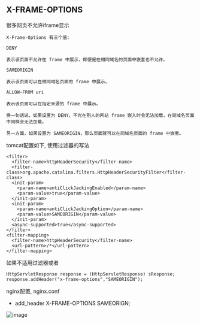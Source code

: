## X-FRAME-OPTIONS
很多网页不允许iframe显示

```
X-Frame-Options 有三个值:

DENY

表示该页面不允许在 frame 中展示，即便是在相同域名的页面中嵌套也不允许。

SAMEORIGIN

表示该页面可以在相同域名页面的 frame 中展示。

ALLOW-FROM uri

表示该页面可以在指定来源的 frame 中展示。

换一句话说，如果设置为 DENY，不光在别人的网站 frame 嵌入时会无法加载，在同域名页面中同样会无法加载。

另一方面，如果设置为 SAMEORIGIN，那么页面就可以在同域名页面的 frame 中嵌套。
```

tomcat配置如下, 使用过滤器的写法
```
<filter>
  <filter-name>httpHeaderSecurity</filter-name>
  <filter-class>org.apache.catalina.filters.HttpHeaderSecurityFilter</filter-class>
  <init-param>
    <param-name>antiClickJackingEnabled</param-name>
    <param-value>true</param-value>
  </init-param>
  <init-param>
    <param-name>antiClickJackingOption</param-name>
    <param-value>SAMEORIGIN</param-value>
  </init-param>
  <async-supported>true</async-supported>
</filter>
<filter-mapping>
  <filter-name>httpHeaderSecurity</filter-name>
  <url-pattern>/*</url-pattern>
</filter-mapping>
```
如果不适用过滤器或者
```
HttpServletResponse response = (HttpServletResponse) sResponse;
response.addHeader("x-frame-options","SAMEORIGIN"); 
```

nginx配置, nginx.conf
- add_header X-FRAME-OPTIONS SAMEORIGN;

![image](https://user-images.githubusercontent.com/5146149/117391207-0f936980-af22-11eb-9a26-4300bf2ddb1d.png)

